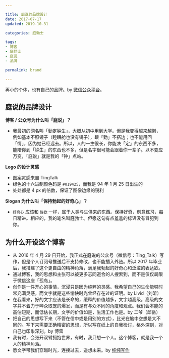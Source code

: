 ```yaml
---

title: 庭说的品牌设计  
date: 2017-07-17  
updated: 2019-10-31

categories: 庭勃士

tags: 
- 博客
- 庭勃士
- 庭说
- 品牌

permalink: brand  

---
```


再小的个体，也有自己的品牌。by [微信公众平台](https://mp.weixin.qq.com/)。


<!-- more -->


## 庭说的品牌设计

**博客 / 公众号为什么叫「庭说」？** 
- 我最初的网名叫「勤定钟生」，大概从初中用到大学。但是我变得越来越懒，例如基本不照镜子（睡眠舱也没有镜子），跟「勤」不搭边；也不能用回「情」，因为她已经远去。所以，人的一生很长，你能决「定」的东西不多，能陪你到「钟生」的东西也不多，但是名字很可能会跟着你一辈子。以不变应万变，「庭说」就是我的「钟」点站。


**Logo 的设计灵感**
- 图案灵感来自 TingTalk
- 绿色的十六进制颜色码是 `#019425`，而我是 94 年 1 月 25 日出生的
- 处处都是 4 px 的倍数，保证了图像边缘的锐利


**Slogan 为什么叫「保持勃起的好奇心」？**
- `好奇心` 应该和 `性欲` 一样，属于人类与生俱来的东西。保持好奇，刻意练习，每日精进。相应的，我的笔名叫庭勃士。但愿这句有点羞羞的标语没有冒犯到你。


## 为什么开设这个博客


- 从 2016 年 4 月 29 日开始，我正式在庭说的公众号（微信号：Ting_Talk）写作，但是个人订阅号推送后不支持修改，也不能插入外链。所以 2017 年毕业后，我搭建了这个更自由的精神角落，满足我勃起的好奇心和泛滥的表达欲。
- 通过博客，我的思想和主张可以被更多志同道合的人搜索到，而不是仅仅局限于微信这座「孤岛」。
- 创作是一件开心的事情，沉浸只是因为纯粹的灵感。我希望自己的生命能够时常充满灵感，而文字就是这些愉快时光曾经存在过的证明。by Livid（刘昕）
- 在我看来，好的文字应该是长命的，缓释的价值越多，文字越高级。高级的文字并不着力于哗众取宠的爆发，而是有与众不同的角度和观点。我们会本能的高估短期，而低估长期，文字的价值如是，生活工作也是。by 二爷（邱岳）
- 把自己的思想写下来（不管在信中或是用别的方式），比光在脑中空想是大不同的。写下来需要正确精密的思想，所以写在纸上的自我检讨，格外深刻，对自己也印象深刻。by 傅雷
- 我有时，会张开双臂拥抱世界，有时，我只想一个人。这个博客，就是我一个人的精神角落。
- 愿文字带我们穿越时光，连接过去，遥想未来。by [纯纯写作](https://writer.drakeet.com/)
